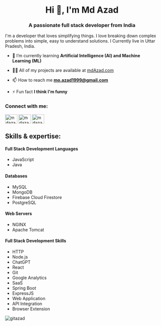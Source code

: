 <h1 align="center">Hi 👋, I'm Md Azad</h1>
<h3 align="center">A passionate full stack developer from India</h3>

I'm a developer that loves simplifying things. I love breaking down complex problems into simple, easy to understand solutions. I Currently live in Uttar Pradesh, India.
- 🌱 I’m currently learning **Artificial Intelligence (AI) and Machine Learning (ML)**

- 👨‍💻 All of my projects are available at [mdAzad.com](mdAzad.com)

- 📫 How to reach me **mo.azad1999@gmail.com**

- ⚡ Fun fact **I think I'm funny**


### Connect with me:
<p align="left">
<a href="https://twitter.com/mdazad1999" target="blank"><img align="center" src="https://www.svgrepo.com/show/157815/twitter.svg" alt="mdazad1999" height="30" width="40" /></a>
<a href="https://linkedin.com/in/mdazad1999" target="blank"><img align="center" src="https://www.svgrepo.com/show/138936/linkedin.svg" alt="mdazad1999" height="30" width="40" /></a>
<a href="https://instagram.com/md.azad1999" target="blank"><img align="center" src="https://www.svgrepo.com/show/111199/instagram.svg" alt="mdazad1999" height="30" width="40" /></a>
</p>

## Skills & expertise:

#### Full Stack Development Languages

- JavaScript
- Java

#### Databases

- MySQL
- MongoDB
- Firebase Cloud Firestore
- PostgreSQL

#### Web Servers

- NGINX
- Apache Tomcat

#### Full Stack Development Skills

- HTTP
- Node.js
- ChatGPT
- React
- Git
- Google Analytics
- SaaS
- Spring Boot
- ExpressJS
- Web Application
- API Integration
- Browser Extension

<p><img align="center" src="https://github-readme-stats.vercel.app/api/top-langs?username=gitazad&show_icons=true&locale=en&layout=compact" alt="gitazad" /></p>
